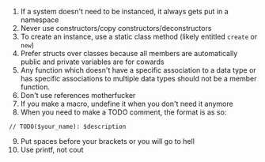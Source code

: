1. If a system doesn't need to be instanced, it always gets put in a
   namespace
2. Never use constructors/copy constructors/deconstructors
3. To create an instance, use a static class method (likely entitled
   `create` or `new`)
4. Prefer structs over classes because all members are automatically
   public and private variables are for cowards
5. Any function which doesn't have a specific association to a data
   type or has specific associations to multiple data types should not
   be a member function.
6. Don't use references motherfucker
7. If you make a macro, undefine it when you don't need it anymore
8. When you need to make a TODO comment, the format is as so:
```
// TODO($your_name): $description
```
9. Put spaces before your brackets or you will go to hell
10. Use printf, not cout

